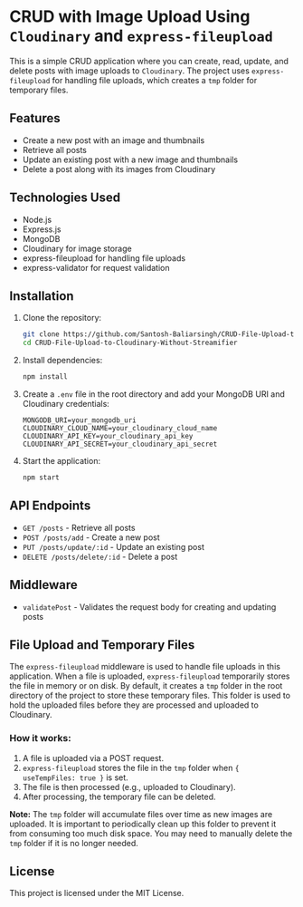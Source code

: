# CRUD with Image Upload Using `Cloudinary` and `express-fileupload`

This is a simple CRUD application where you can create, read, update, and delete posts with image uploads to `Cloudinary`. The project uses `express-fileupload` for handling file uploads, which creates a `tmp` folder for temporary files.

## Features

- Create a new post with an image and thumbnails
- Retrieve all posts
- Update an existing post with a new image and thumbnails
- Delete a post along with its images from Cloudinary

## Technologies Used

- Node.js
- Express.js
- MongoDB
- Cloudinary for image storage
- express-fileupload for handling file uploads
- express-validator for request validation

## Installation

1. Clone the repository:
    ```sh
    git clone https://github.com/Santosh-Baliarsingh/CRUD-File-Upload-to-Cloudinary-Without-Streamifier.git
    cd CRUD-File-Upload-to-Cloudinary-Without-Streamifier
    ```

2. Install dependencies:
    ```sh
    npm install
    ```

3. Create a `.env` file in the root directory and add your MongoDB URI and Cloudinary credentials:
    ```env
    MONGODB_URI=your_mongodb_uri
    CLOUDINARY_CLOUD_NAME=your_cloudinary_cloud_name
    CLOUDINARY_API_KEY=your_cloudinary_api_key
    CLOUDINARY_API_SECRET=your_cloudinary_api_secret
    ```

4. Start the application:
    ```sh
    npm start
    ```

## API Endpoints

- `GET /posts` - Retrieve all posts
- `POST /posts/add` - Create a new post
- `PUT /posts/update/:id` - Update an existing post
- `DELETE /posts/delete/:id` - Delete a post

## Middleware

- `validatePost` - Validates the request body for creating and updating posts

## File Upload and Temporary Files

The `express-fileupload` middleware is used to handle file uploads in this application. When a file is uploaded, `express-fileupload` temporarily stores the file in memory or on disk. By default, it creates a `tmp` folder in the root directory of the project to store these temporary files. This folder is used to hold the uploaded files before they are processed and uploaded to Cloudinary.

### How it works:
1. A file is uploaded via a POST request.
2. `express-fileupload` stores the file in the `tmp` folder when `{ useTempFiles: true }` is set.
3. The file is then processed (e.g., uploaded to Cloudinary).
4. After processing, the temporary file can be deleted.

**Note:** The `tmp` folder will accumulate files over time as new images are uploaded. It is important to periodically clean up this folder to prevent it from consuming too much disk space. You may need to manually delete the `tmp` folder if it is no longer needed.

## License

This project is licensed under the MIT License.
